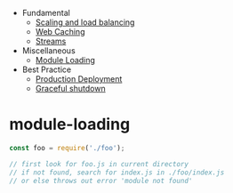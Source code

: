 
* Fundamental
  * [Scaling and load balancing](scaling_load_balancing.md)
  * [Web Caching](web_caching.md)
  * [Streams](stream.md)
* Miscellaneous
  * [Module Loading](#module-loading)
* Best Practice
  * [Production Deployment](#production-deployment.md)
  * [Graceful shutdown](#graceful-shutdown.md)

# module-loading
```javascript
const foo = require('./foo');

// first look for foo.js in current directory
// if not found, search for index.js in ./foo/index.js
// or else throws out error 'module not found'
```
